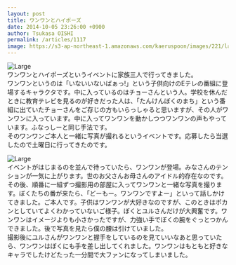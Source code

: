 ```yaml
---
layout: post
title: ワンワンとハイポーズ
date: 2014-10-05 23:26:00 +0900
author: Tsukasa OISHI
permalink: /articles/1117
image: https://s3-ap-northeast-1.amazonaws.com/kaeruspoon/images/221/large.jpg?1412519127
---
```



![Large](https://s3-ap-northeast-1.amazonaws.com/kaeruspoon/images/221/large.jpg?1412519127)  
ワンワンとハイポーズというイベントに家族三人で行ってきました。  
ワンワンというのは「いないいないばぁっ!」という子供向けのEテレの番組に登場するキャラクタです。中に入っているのはチョーさんという人。学校を休んだときに教育テレビを見るのが好きだった人は、「たんけんぼくのまち」という番組に出ていたチョーさんをご存じの方もいらっしゃると思いますが、その人がワンワンに入っています。中に入ってワンワンを動かしつつワンワンの声もやっています。ふなっしーと同じ手法です。  
そのワンワンご本人と一緒に写真が撮れるというイベントです。応募したら当選したので土曜日に行ってきたのです。  

![Large](https://s3-ap-northeast-1.amazonaws.com/kaeruspoon/images/222/large.JPG?1412519196)  
イベントがはじまるのを並んで待っていたら、ワンワンが登場。みなさんのテンションが一気に上がります。世のお父さんお母さんのアイドル的存在なのです。  
その後、順番に一組ずつ撮影用の部屋に入ってワンワンと一緒な写真を撮ります。ぼくたちの番が来たら、「どーもー。ワンワンですよー」といって話しかけてきました。ご本人です。子供はワンワンが大好きなのですが、このときはポカンとしていてよくわかっていないご様子。ぼくとユルさんだけが大興奮です。ワンワンはイメージよりも小さかったですが、力強い手でぼくの腕をぐっとつかんできました。後で写真を見たら僕の腰は引けていました。  
撮影後にユルさんがワンワンと握手をしているのを見ていいなあと思っていたら、ワンワンはぼくにも手を差し出してくれました。ワンワンはもともと好きなキャラでしたけどたった一分間で大ファンになってしまいました。  

